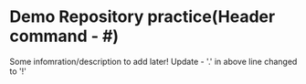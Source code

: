 # Demo Repository practice(Header command - #)

Some infomration/description to add later!
Update - '.' in above line changed to '!'
